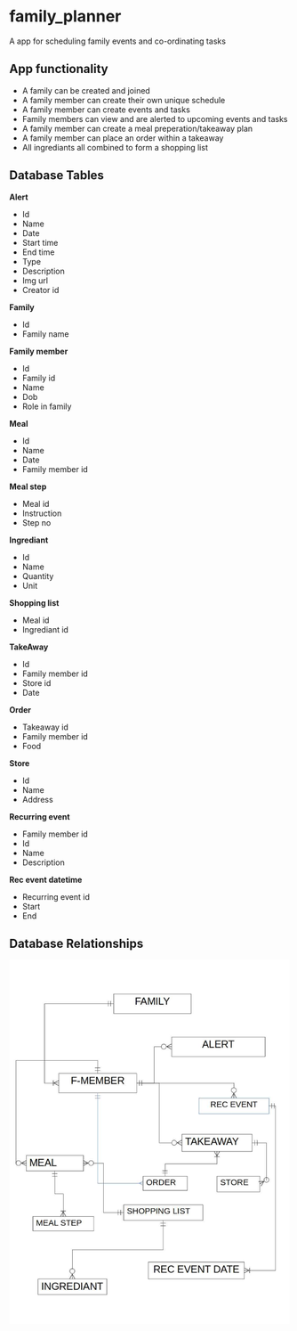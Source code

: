# family_planner
A app for scheduling family events and co-ordinating tasks

## App functionality
- A family can be created and joined
- A family member can create their own unique schedule 
- A family member can create events and tasks
- Family members can view and are alerted to upcoming events and tasks
- A family member can create a meal preperation/takeaway plan
- A family member can place an order within a takeaway
- All ingrediants all combined to form a shopping list

## Database Tables

**Alert**
- Id 
- Name
- Date
- Start time
- End time
- Type
- Description
- Img url
- Creator id

**Family**
- Id 
- Family name

**Family member**
- Id
- Family id
- Name
- Dob
- Role in family

**Meal**
- Id
- Name
- Date
- Family member id

**Meal step**
- Meal id
- Instruction
- Step no

**Ingrediant**
- Id
- Name
- Quantity
- Unit

**Shopping list**
- Meal id
- Ingrediant id

**TakeAway**
- Id
- Family member id
- Store id
- Date

**Order**
- Takeaway id
- Family member id
- Food

**Store**
- Id
- Name
- Address

**Recurring event**
- Family member id
- Id 
- Name
- Description

**Rec event datetime**
- Recurring event id
- Start
- End 

## Database Relationships
![db_relationships](database_relationships.jpeg)
